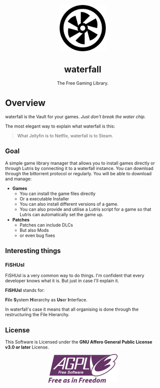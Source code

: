 <div align="center">
  <img src="res/branding/waterfall.svg" height="150px" width="auto" alt="waterfall Logo">
  <h1>waterfall</h1>
  <p align="center">The Free Gaming Library.</p>
</div>

# Overview

waterfall is the Vault for your games. _Just don't break the water chip._

The most elegant way to explain what waterfall is this:
> What Jellyfin is to Netflix, waterfall is to Steam.

## Goal
A simple game library manager that allows you to install games directly or through Lutris by connecting it to a waterfall instance.
You can download through the bittorrent protocol or regularly.
You will be able to download and manage:
+ **Games**
    + You can install the game files directly
    + Or a executable Installer
    + You can also install different versions of a game.
    + You can also provide and utilise a Lutris script for a game so that Lutris can automatically set the game up.
+ **Patches**
    + Patches can include DLCs
    + But also Mods
    + or even bug fixes
## Interesting things
### FiSHUsI
FiSHUsI is a very common way to do things. I'm confident that every developer knows what it is.
But just in case I'll explain it.

**FiSHUsI** stands for:

**Fi**le **S**ystem **H**ierarchy as **Us**er **I**nterface.

In waterfall's case it means that all organising is done through the restructuring the File Hierarchy.

## License
This Software is Licensed under the **GNU Affero General Public License v3.0 or later** License.
<div align="center">
  <img src="res/agpl-3.0.svg" height="auto" width="225" alt="AGPL Logo">
</div>